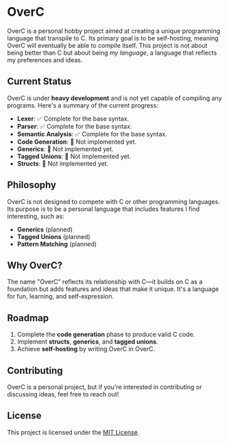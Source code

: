 # OverC

OverC is a personal hobby project aimed at creating a unique programming language that transpile to C. Its primary goal is to be self-hosting, meaning OverC will eventually be able to compile itself. This project is not about being better than C but about being *my language*, a language that reflects my preferences and ideas.

## Current Status

OverC is under **heavy development** and is not yet capable of compiling any programs. Here's a summary of the current progress:

- **Lexer**: ✅ Complete for the base syntax.
- **Parser**: ✅ Complete for the base syntax.
- **Semantic Analysis**: ✅ Complete for the base syntax.
- **Code Generation**: 🚧 Not implemented yet.
- **Generics**: 🚧 Not implemented yet.
- **Tagged Unions**: 🚧 Not implemented yet.
- **Structs**: 🚧 Not implemented yet.

## Philosophy

OverC is not designed to compete with C or other programming languages. Its purpose is to be a personal language that includes features I find interesting, such as:

- **Generics** (planned)
- **Tagged Unions** (planned)
- **Pattern Matching** (planned)

## Why OverC?

The name "OverC" reflects its relationship with C—it builds on C as a foundation but adds features and ideas that make it unique. It's a language for fun, learning, and self-expression.

## Roadmap

1. Complete the **code generation** phase to produce valid C code.
2. Implement **structs**, **generics**, and **tagged unions**.
3. Achieve **self-hosting** by writing OverC in OverC.

## Contributing

OverC is a personal project, but if you're interested in contributing or discussing ideas, feel free to reach out!

## License

This project is licensed under the [MIT License](LICENSE).